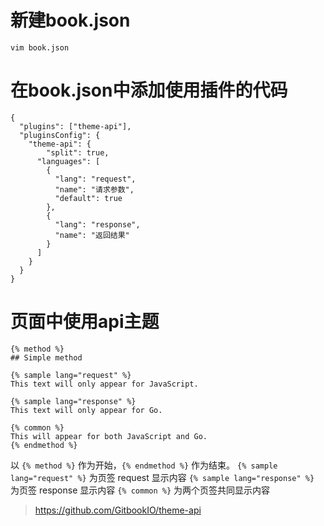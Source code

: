 # 新建book.json

```
vim book.json
```
# 在book.json中添加使用插件的代码
```
{
  "plugins": ["theme-api"],
  "pluginsConfig": {
    "theme-api": {
        "split": true,
      "languages": [
        {
          "lang": "request",
          "name": "请求参数",
          "default": true
        },
        {
          "lang": "response",
          "name": "返回结果"
        }
      ]
    }
  }
}
```
# 页面中使用api主题
```
{% method %}
## Simple method

{% sample lang="request" %}
This text will only appear for JavaScript.

{% sample lang="response" %}
This text will only appear for Go.

{% common %}
This will appear for both JavaScript and Go.
{% endmethod %}
```

以 ` {% method %} ` 作为开始，` {% endmethod %} ` 作为结束。
 ` {% sample lang="request" %} ` 为页签 request 显示内容
 ` {% sample lang="response" %} ` 为页签 response 显示内容
 ` {% common %} ` 为两个页签共同显示内容

> https://github.com/GitbookIO/theme-api
